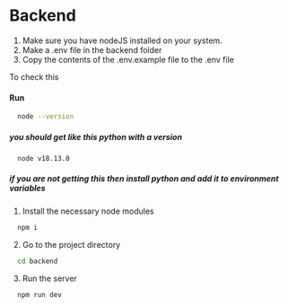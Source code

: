 # Backend

1. Make sure you have nodeJS installed on your system.
2. Make a .env file in the backend folder 
2. Copy the contents of the .env.example file to the .env file 

To check this

#### Run
```bash
  node --version
```
##### you should get like this python with a version
```bash
  node v18.13.0
```

##### if you are not getting this then install python and add it to environment variables

1. Install the necessary node modules

```bash
  npm i
```
2. Go to the project directory

```bash
  cd backend
```
3. Run the server 

```bash
  npm run dev
```


